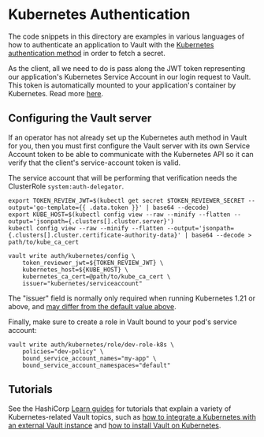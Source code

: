 # Kubernetes Authentication

The code snippets in this directory are examples in various languages of how to authenticate an application to Vault with the [Kubernetes authentication method](https://www.vaultproject.io/docs/auth/kubernetes) in order to fetch a secret.

As the client, all we need to do is pass along the JWT token representing our application's Kubernetes Service Account in our login request to Vault.
This token is automatically mounted to your application's container by Kubernetes. Read more [here](https://www.vaultproject.io/docs/auth/kubernetes).

## Configuring the Vault server

If an operator has not already set up the Kubernetes auth method in Vault for you, then you must first configure the Vault server with its own
Service Account token to be able to communicate with the Kubernetes API so it can verify that the client's service-account token is valid.

The service account that will be performing that verification needs the ClusterRole `system:auth-delegator`.

```
export TOKEN_REVIEW_JWT=$(kubectl get secret $TOKEN_REVIEWER_SECRET --output='go-template={{ .data.token }}' | base64 --decode)
export KUBE_HOST=$(kubectl config view --raw --minify --flatten --output='jsonpath={.clusters[].cluster.server}')
kubectl config view --raw --minify --flatten --output='jsonpath={.clusters[].cluster.certificate-authority-data}' | base64 --decode > path/to/kube_ca_cert

vault write auth/kubernetes/config \
 	token_reviewer_jwt=${TOKEN_REVIEW_JWT} \
    kubernetes_host=${KUBE_HOST} \
    kubernetes_ca_cert=@path/to/kube_ca_cert \
    issuer="kubernetes/serviceaccount"
```

The "issuer" field is normally only required when running Kubernetes 1.21
or above, and [may differ from the default value above](https://www.vaultproject.io/docs/auth/kubernetes#discovering-the-service-account-issuer).

Finally, make sure to create a role in Vault bound to your pod's service account:

```
vault write auth/kubernetes/role/dev-role-k8s \
    policies="dev-policy" \
    bound_service_account_names="my-app" \
	bound_service_account_namespaces="default"
```

## Tutorials

See the HashiCorp [Learn guides](https://learn.hashicorp.com/collections/vault/kubernetes) for tutorials that explain a variety of Kubernetes-related Vault topics, such as [how to integrate a Kubernetes with an external Vault instance](https://learn.hashicorp.com/tutorials/vault/kubernetes-external-vault) and [how to install Vault on Kubernetes](https://learn.hashicorp.com/tutorials/vault/kubernetes-raft-deployment-guide?in=vault/kubernetes).